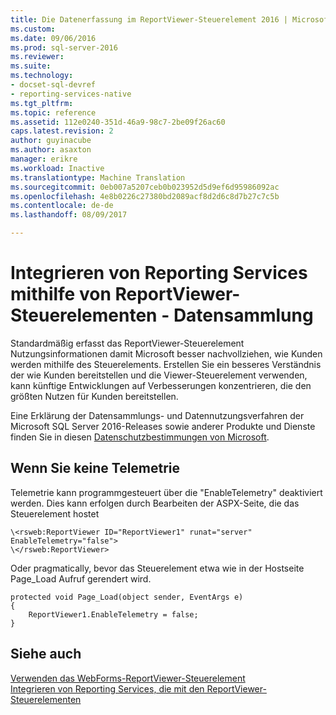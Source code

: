 ```yaml
---
title: Die Datenerfassung im ReportViewer-Steuerelement 2016 | Microsoft Docs
ms.custom: 
ms.date: 09/06/2016
ms.prod: sql-server-2016
ms.reviewer: 
ms.suite: 
ms.technology:
- docset-sql-devref
- reporting-services-native
ms.tgt_pltfrm: 
ms.topic: reference
ms.assetid: 112e0240-351d-46a9-98c7-2be09f26ac60
caps.latest.revision: 2
author: guyinacube
ms.author: asaxton
manager: erikre
ms.workload: Inactive
ms.translationtype: Machine Translation
ms.sourcegitcommit: 0eb007a5207ceb0b023952d5d9ef6d95986092ac
ms.openlocfilehash: 4e8b0226c27380bd2089acf8d2d6c8d7b27c7c5b
ms.contentlocale: de-de
ms.lasthandoff: 08/09/2017

---
```

# <a name="integrating-reporting-services-using-reportviewer-controls---data-collection"></a>Integrieren von Reporting Services mithilfe von ReportViewer-Steuerelementen - Datensammlung
Standardmäßig erfasst das ReportViewer-Steuerelement Nutzungsinformationen damit Microsoft besser nachvollziehen, wie Kunden werden mithilfe des Steuerelements. Erstellen Sie ein besseres Verständnis der wie Kunden bereitstellen und die Viewer-Steuerelement verwenden, kann künftige Entwicklungen auf Verbesserungen konzentrieren, die den größten Nutzen für Kunden bereitstellen.

Eine Erklärung der Datensammlungs- und Datennutzungsverfahren der Microsoft SQL Server 2016-Releases sowie anderer Produkte und Dienste finden Sie in diesen [Datenschutzbestimmungen von Microsoft](https://www.microsoft.com/EN-US/privacystatement/SQLServer/Default.aspx).

## <a name="opting-out-of-telemetry"></a>Wenn Sie keine Telemetrie

Telemetrie kann programmgesteuert über die "EnableTelemetry" deaktiviert werden. Dies kann erfolgen durch Bearbeiten der ASPX-Seite, die das Steuerelement hostet

```
\<rsweb:ReportViewer ID="ReportViewer1" runat="server" EnableTelemetry="false">
\</rsweb:ReportViewer>
```

Oder pragmatically, bevor das Steuerelement etwa wie in der Hostseite Page_Load Aufruf gerendert wird.
    
```
protected void Page_Load(object sender, EventArgs e)
{
    ReportViewer1.EnableTelemetry = false;
}
```
## <a name="see-also"></a>Siehe auch

[Verwenden das WebForms-ReportViewer-Steuerelement](../../reporting-services/application-integration/using-the-webforms-reportviewer-control.md)  
[Integrieren von Reporting Services, die mit den ReportViewer-Steuerelementen](../../reporting-services/application-integration/integrating-reporting-services-using-reportviewer-controls.md) 




